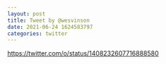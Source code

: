 ```yaml
--- 
layout: post 
title: Tweet by @wesvinson 
date: 2021-06-24 1624583797 
categories: twitter 
--- 
```

https://twitter.com/o/status/1408232607716888580